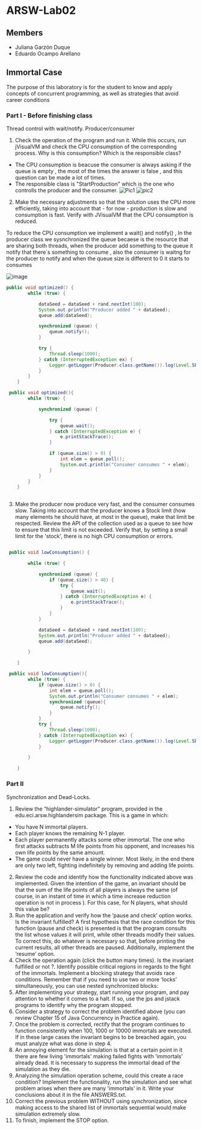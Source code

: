 # ARSW-Lab02

## Members
  - Juliana Garzón Duque
  - Eduardo Ocampo Arellano 

## Immortal Case
The purpose of this laboratory is for the student to know and apply concepts of concurrent programming, as well as strategies that avoid career conditions

### Part I - Before finishing class
Thread control with wait/notify. Producer/consumer

1. Check the operation of the program and run it. While this occurs, run jVisualVM and check the CPU consumption of the corresponding process. Why is this consumption? Which is the responsible class? 
  - The CPU consumption is beacuse the consumer is always asking if the queue is empty , the most of the times the answer is false , and       this question can be made a lot of times.  
  - The responsible class is "StartProduction" which is the one who controlls the producer and the consumer.
  ![Pic1](https://user-images.githubusercontent.com/43153078/73459427-d8103780-4344-11ea-96ee-e8fe31a25bfc.png) 
  ![pic2](https://user-images.githubusercontent.com/43153078/73459588-232a4a80-4345-11ea-8643-92bea20d2a0c.png)

  

2. Make the necessary adjustments so that the solution uses the CPU more efficiently, taking into account that - for now - production is slow and consumption is fast. Verify with JVisualVM that the CPU consumption is reduced. 

To reduce the  CPU consumption we implement a wait() and notify() , In the producer class we sysnchronized the queue becaese is the resource that are sharing both threads, when the producer add something to the queue it notify that there´s something to consume , also the consumer is waitng for the producer to notify and when the queue size is different to 0 it starts to consumes

![image](https://user-images.githubusercontent.com/43153078/73499826-2813ec00-438f-11ea-8f17-ccff805662a0.png)

``` java
public void optimized() {
        while (true) {

            dataSeed = dataSeed + rand.nextInt(100);
            System.out.println("Producer added " + dataSeed);
            queue.add(dataSeed);

            synchronized (queue) {
                queue.notify();
            }

            try {
                Thread.sleep(1000);
            } catch (InterruptedException ex) {
                Logger.getLogger(Producer.class.getName()).log(Level.SEVERE, null, ex);
            }
        }
    }

``` 
``` java
 public void optimized(){
        while (true) {

            synchronized (queue) {

                try {
                    queue.wait();
                } catch (InterruptedException e) {
                    e.printStackTrace();
                }

                if (queue.size() > 0) {
                    int elem = queue.poll();
                    System.out.println("Consumer consumes " + elem);
                }
            }
        }
    }
    
  ``` 

3. Make the producer now produce very fast, and the consumer consumes slow. Taking into account that the producer knows a Stock limit (how many elements he should have, at most in the queue), make that limit be respected. Review the API of the collection used as a queue to see how to ensure that this limit is not exceeded. Verify that, by setting a small limit for the 'stock', there is no high CPU consumption or errors.



``` java

 public void lowConsumption() {

        while (true) {

            synchronized (queue) {
                if (queue.size() > 40) {
                    try {
                        queue.wait();
                    } catch (InterruptedException e) {
                        e.printStackTrace();
                    }
                }
            }

            dataSeed = dataSeed + rand.nextInt(100);
            System.out.println("Producer added " + dataSeed);
            queue.add(dataSeed);

        }

    }

```
``` java
 public void lowConsumption(){
        while (true) {
            if (queue.size() > 0) {
                int elem = queue.poll();
                System.out.println("Consumer consumes " + elem);
                synchronized (queue){
                    queue.notify();
                }
            }
            try {
                Thread.sleep(1000);
            } catch (InterruptedException ex) {
                Logger.getLogger(Producer.class.getName()).log(Level.SEVERE, null, ex);
            }

        }

    }

```
### Part II
Synchronization and Dead-Locks.

1. Review the “highlander-simulator” program, provided in the edu.eci.arsw.highlandersim package. This is a game in which:
 - You have N immortal players. 
 - Each player knows the remaining N-1 player.
 - Each player permanently attacks some other immortal. The one who first attacks subtracts M life points from his opponent, and            increases his own life points by the same amount. 
 - The game could never have a single winner. Most likely, in the end there are only two left, fighting indefinitely by removing and        adding life points. 
2. Review the code and identify how the functionality indicated above was implemented. Given the intention of the game, an invariant       should be that the sum of the life points of all players is always the same (of course, in an instant of time in which a time increase   reduction operation is not in process ). For this case, for N players, what should this value be?
3. Run the application and verify how the ‘pause and check’ option works. Is the invariant fulfilled?
   A first hypothesis that the race condition for this function (pause and check) is presented is that the program consults the list        whose values ​​it will print, while other threads modify their values. To correct this, do whatever is necessary so that, before        printing the current results, all other threads are paused. Additionally, implement the ‘resume’ option.
4. Check the operation again (click the button many times). Is the invariant fulfilled or not ?.
   Identify possible critical regions in regards to the fight of the immortals. Implement a blocking strategy that avoids race              conditions. Remember that if you need to use two or more ‘locks’ simultaneously, you can use nested synchronized blocks:
5. After implementing your strategy, start running your program, and pay attention to whether it comes to a halt. If so, use the jps and    jstack programs to identify why the program stopped.
6. Consider a strategy to correct the problem identified above (you can review Chapter 15 of Java Concurrency in Practice again).
7. Once the problem is corrected, rectify that the program continues to function consistently when 100, 1000 or 10000 immortals are        executed. If in these large cases the invariant begins to be breached again, you must analyze what was done in step 4.
8. An annoying element for the simulation is that at a certain point in it there are few living 'immortals' making failed fights with     'immortals' already dead. It is necessary to suppress the immortal dead of the simulation as they die. 
9. Analyzing the simulation operation scheme, could this create a race condition? Implement the functionality, run the simulation and      see what problem arises when there are many 'immortals' in it. Write your conclusions about it in the file ANSWERS.txt. 
10. Correct the previous problem WITHOUT using synchronization, since making access to the shared list of immortals sequential would make simulation extremely slow. 
11. To finish, implement the STOP option.


